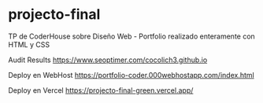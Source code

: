 # projecto-final

TP de CoderHouse sobre Diseño Web - Portfolio realizado enteramente con HTML y CSS

Audit Results https://www.seoptimer.com/cocolich3.github.io 

Deploy en WebHost https://portfolio-coder.000webhostapp.com/index.html 

Deploy en Vercel https://projecto-final-green.vercel.app/
